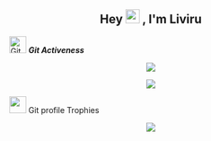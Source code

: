 <h2 align="center">Hey <img src="https://media.giphy.com/media/hvRJCLFzcasrR4ia7z/giphy.gif" width="25px"> , I'm Liviru</a></h2>

<img src="https://media.giphy.com/media/W5eoZHPpUx9sapR0eu/giphy.gif" width="30px" alt="Git"/>&nbsp;<i><b>Git Activeness</b></i></p>
<p align="center" >
    <img src="https://github-readme-stats.vercel.app/api?username=Nullviru&count_private=true&show_icons=true&include_all_commits=true&bg_color=00000000&text_color=7a7a7a"/>
</p>

<p align="center" >
    <img src="https://github-readme-stats.vercel.app/api/top-langs/?username=Nullviru&layout=compact&hide=html&bg_color=00000000&text_color=7a7a7a"/>
</p>

<img src="https://media.giphy.com/media/QaMcXSekUWx7aogAUr/giphy.gif" width="30" />&nbsp;Git profile Trophies<br>
<p align="center"><img src="https://github-profile-trophy.vercel.app/?username=Nullviru&theme=alduin&no-bg=true"/></p>

